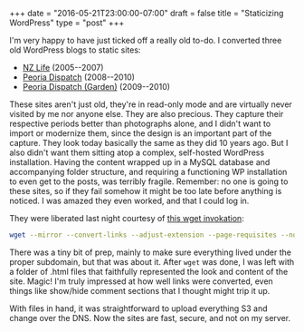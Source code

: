 +++
date = "2016-05-21T23:00:00-07:00"
draft = false
title = "Staticizing WordPress"
type = "post"
+++

I'm very happy to have just ticked off a really old to-do. I converted three old WordPress blogs to static
sites:

- [NZ Life](http://nz.kalafut.net) (2005--2007)
- [Peoria Dispatch](http://pd.kalafut.net) (2008--2010)
- [Peoria Dispatch (Garden)](http://pdg.kalafut.net) (2009--2010)

These sites aren't just old, they're in read-only mode and are virtually never visited by me nor
anyone else. They are also precious. They capture their respective periods better than photographs
alone, and I didn't want to import or modernize them, since the design is an important part of the
capture. They look today basically the same as they did 10 years ago. But I also didn't want them
sitting atop a complex, self-hosted WordPress installation. Having the content wrapped up in a MySQL
database and accompanying folder structure, and requiring a functioning WP installation to even get
to the posts, was terribly fragile. Remember: no one is going to these sites, so if they fail
somehow it might be too late before anything is noticed. I was amazed they even worked, and that I
could log in.

They were liberated last night courtesy of [this wget
invokation](https://www.guyrutenberg.com/2014/05/02/make-offline-mirror-of-a-site-using-wget/):

``` bash
wget --mirror --convert-links --adjust-extension --page-requisites --no-parent -e robots=off http://example.org
```

There was a tiny bit of prep, mainly to make sure everything lived under the proper subdomain, but
that was about it. After `wget` was done, I was left with a folder of .html files that faithfully
represented the look and content of the site. Magic! I'm truly impressed at how well links were
converted, even things like show/hide comment sections that I thought might trip it up.

With files in hand, it was straightforward to upload everything S3 and change over the DNS. Now the
sites are fast, secure, and not on my server.
